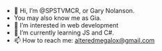 - 👋 Hi, I’m @SPSTVMCR, or Gary Nolanson.
- You may also know me as Gia.
- 👀 I’m interested in web development
- 🌱 I’m currently learning JS and C#.
- 📫 How to reach me: alteredmegalox@gmail.com
